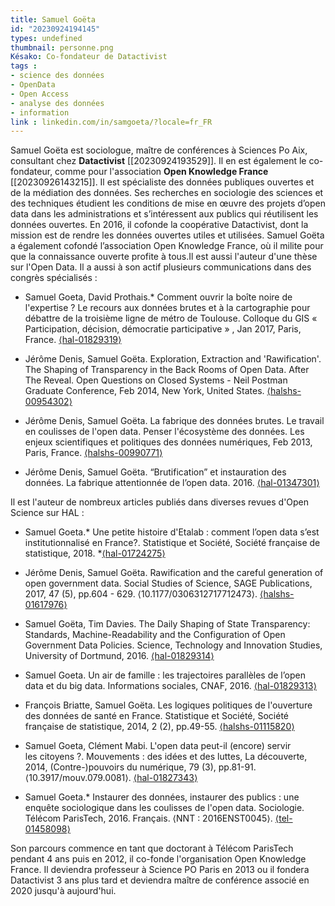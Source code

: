 ```yaml
---
title: Samuel Goëta
id: "20230924194145"
types: undefined
thumbnail: personne.png
Késako: Co-fondateur de Datactivist
tags :
- science des données
- OpenData
- Open Access
- analyse des données
- information
link : linkedin.com/in/samgoeta/?locale=fr_FR
---
```


Samuel Goëta est sociologue, maître de conférences à Sciences Po Aix, consultant chez **Datactivist** [[20230924193529]]. Il en est également le co-fondateur, comme pour l'association **Open Knowledge France** [[20230926143215]]. Il est spécialiste des données publiques ouvertes et de la médiation des données. Ses recherches en sociologie des sciences et des techniques étudient les conditions de mise en œuvre des projets d’open data dans les administrations et s’intéressent aux publics qui réutilisent les données ouvertes. En 2016, il cofonde la coopérative Datactivist, dont la mission est de rendre les données ouvertes utiles et utilisées. Samuel Goëta a également cofondé l’association Open Knowledge France, où il milite pour que la connaissance ouverte profite à tous.Il est aussi l'auteur d'une thèse sur l'Open Data. Il a aussi à son actif plusieurs communications dans des congrès spécialisés : 

- Samuel Goeta, David Prothais.* Comment ouvrir la boîte noire de l'expertise ? Le recours aux données brutes et à la cartographie pour débattre de la troisième ligne de métro de Toulouse. Colloque du GIS « Participation, décision, démocratie participative » , Jan 2017, Paris, France. [⟨hal-01829319⟩](https://hal.archives-ouvertes.fr/hal-01829319 "Voir la page de la publication")

- Jérôme Denis, Samuel Goëta. Exploration, Extraction and 'Rawification'. The Shaping of Transparency in the Back Rooms of Open Data. After The Reveal. Open Questions on Closed Systems - Neil Postman Graduate Conference, Feb 2014, New York, United States. [⟨halshs-00954302⟩](https://halshs.archives-ouvertes.fr/halshs-00954302 "Voir la page de la publication")

- Jérôme Denis, Samuel Goëta. La fabrique des données brutes. Le travail en coulisses de l'open data. Penser l'écosystème des données. Les enjeux scientifiques et politiques des données numériques, Feb 2013, Paris, France. [⟨halshs-00990771⟩](https://halshs.archives-ouvertes.fr/halshs-00990771 "Voir la page de la publication")

- Jérôme Denis, Samuel Goëta. “Brutification” et instauration des données. La fabrique attentionnée de l’open data. 2016. [⟨hal-01347301⟩](https://hal-mines-paristech.archives-ouvertes.fr/hal-01347301 "Voir la page de la publication")

Il est l'auteur de nombreux articles publiés dans diverses revues d'Open Science sur HAL :

- Samuel Goeta.* Une petite histoire d'Etalab : comment l’open data s’est institutionnalisé en France?. Statistique et Société, Société française de statistique, 2018. *[⟨hal-01724275⟩](https://hal.archives-ouvertes.fr/hal-01724275 "Voir la page de la publication")

- Jérôme Denis, Samuel Goëta. Rawification and the careful generation of open government data. Social Studies of Science, SAGE Publications, 2017, 47 (5), pp.604 - 629. ⟨10.1177/0306312717712473⟩. [⟨halshs-01617976⟩](https://halshs.archives-ouvertes.fr/halshs-01617976 "Voir la page de la publication")

- Samuel Goëta, Tim Davies. The Daily Shaping of State Transparency: Standards, Machine-Readability and the Configuration of Open Government Data Policies. Science, Technology and Innovation Studies, University of Dortmund, 2016. [⟨hal-01829314⟩](https://hal.archives-ouvertes.fr/hal-01829314 "Voir la page de la publication")

- Samuel Goeta. Un air de famille : les trajectoires parallèles de l’open data et du big data. Informations sociales, CNAF, 2016. [⟨hal-01829313⟩](https://hal.archives-ouvertes.fr/hal-01829313 "Voir la page de la publication")

- François Briatte, Samuel Goëta. Les logiques politiques de l'ouverture des données de santé en France. Statistique et Société, Société française de statistique, 2014, 2 (2), pp.49-55. [⟨halshs-01115820⟩](https://halshs.archives-ouvertes.fr/halshs-01115820 "Voir la page de la publication")

- Samuel Goeta, Clément Mabi. L'open data peut-il (encore) servir les citoyens ?. Mouvements : des idées et des luttes, La découverte, 2014, (Contre-)pouvoirs du numérique, 79 (3), pp.81-91. ⟨10.3917/mouv.079.0081⟩. [⟨hal-01827343⟩](https://hal.archives-ouvertes.fr/hal-01827343 "Voir la page de la publication")

- Samuel Goeta.* Instaurer des données, instaurer des publics : une enquête sociologique dans les coulisses de l'open data. Sociologie. Télécom ParisTech, 2016. Français. ⟨NNT : 2016ENST0045⟩. [⟨tel-01458098⟩](https://pastel.archives-ouvertes.fr/tel-01458098 "Voir la page de la publication")

Son parcours commence en tant que doctorant à Télécom ParisTech pendant 4 ans puis en 2012, il co-fonde l'organisation Open Knowledge France. Il deviendra professeur à Science PO Paris en 2013 ou il fondera Datactivist 3 ans plus tard et deviendra maître de conférence associé en 2020 jusqu'à aujourd'hui.
